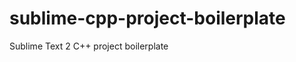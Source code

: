 sublime-cpp-project-boilerplate
===============================

Sublime Text 2 C++ project boilerplate
